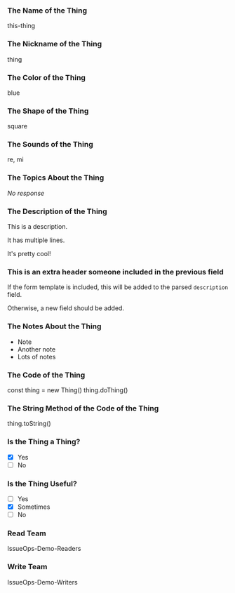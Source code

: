 ### The Name of the Thing

this-thing

### The Nickname of the Thing

thing

### The Color of the Thing

blue

### The Shape of the Thing

square

### The Sounds of the Thing

re, mi

### The Topics About the Thing

_No response_

### The Description of the Thing

This is a description.

It has multiple lines.

It's pretty cool!

### This is an extra header someone included in the previous field

If the form template is included, this will be added to the parsed
`description` field.

Otherwise, a new field should be added.

### The Notes About the Thing

- Note
- Another note
- Lots of notes

### The Code of the Thing

const thing = new Thing()
thing.doThing()

### The String Method of the Code of the Thing

thing.toString()

### Is the Thing a Thing?

- [x] Yes
- [ ] No

### Is the Thing Useful?

- [ ] Yes
- [x] Sometimes
- [ ] No

### Read Team

IssueOps-Demo-Readers

### Write Team

IssueOps-Demo-Writers
